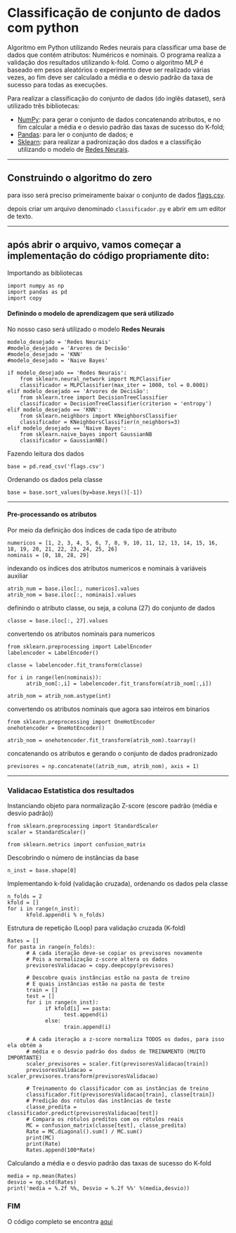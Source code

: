 #  Classificação de conjunto de dados com python

Algoritmo em Python utilizando Redes neurais para classificar uma base de dados que contém atributos: Numéricos e nominais. O programa realiza a validação dos resultados utilizando k-fold. Como o algoritmo MLP é baseado em pesos aleatórios o experimento deve ser realizado várias vezes, ao fim deve ser calculado a média e o desvio padrão da taxa de sucesso para todas as execuções.

Para realizar a classificação do conjunto de dados (do inglês dataset), será utilizado três bibliotecas:

* [NumPy](http://www.numpy.org/): para gerar o conjunto de dados concatenando atributos, e no fim calcular a média e o desvio padrão das taxas de sucesso do K-fold;
* [Pandas](https://pandas.pydata.org/): para ler o conjunto de dados; e
* [Sklearn](http://scikit-learn.org/stable/index.html): para realizar a padronização dos dados e a classifição utilizando o modelo de [Redes Neurais](https://www.digitaltrends.com/cool-tech/what-is-an-artificial-neural-network/).

<hr>

## Construindo o algoritmo do zero

para isso será preciso primeiramente baixar o conjunto de dados [flags.csv](./flags.csv).
 
depois criar um arquivo denominado ```classificador.py``` e abrir em um editor de texto.
<hr>

## após abrir o arquivo, vamos começar a implementação do código propriamente dito: 

Importando as bibliotecas
````
import numpy as np
import pandas as pd
import copy
````

#### Definindo o modelo de aprendizagem que será utilizado

No nosso caso será utilizado o modelo <b>Redes Neurais</b>
````
modelo_desejado = 'Redes Neurais'
#modelo_desejado = 'Arvores de Decisão'
#modelo_desejado = 'KNN'
#modelo_desejado = 'Naive Bayes'

if modelo_desejado == 'Redes Neurais':
    from sklearn.neural_network import MLPClassifier
    classificador = MLPClassifier(max_iter = 1000, tol = 0.0001)
elif modelo_desejado == 'Arvores de Decisão':
    from sklearn.tree import DecisionTreeClassifier
    classificador = DecisionTreeClassifier(criterion = 'entropy')
elif modelo_desejado == 'KNN':
    from sklearn.neighbors import KNeighborsClassifier
    classificador = KNeighborsClassifier(n_neighbors=3)
elif modelo_desejado == 'Naive Bayes':
    from sklearn.naive_bayes import GaussianNB
    classificador = GaussianNB()
````

Fazendo leitura dos dados
````
base = pd.read_csv('flags.csv')
````

Ordenando os dados pela classe
````
base = base.sort_values(by=base.keys()[-1])
````

<hr>

#### Pre-processando os atributos
 
Por meio da definição dos índices de cada tipo de atributo
````
numericos = [1, 2, 3, 4, 5, 6, 7, 8, 9, 10, 11, 12, 13, 14, 15, 16, 18, 19, 20, 21, 22, 23, 24, 25, 26]
nominais = [0, 18, 28, 29]
````

indexando os índices dos atributos numericos e nominais à variáveis auxiliar
````
atrib_num = base.iloc[:, numericos].values
atrib_nom = base.iloc[:, nominais].values
````

definindo o atributo classe, ou seja, a coluna (27) do conjunto de dados
````
classe = base.iloc[:, 27].values
````

convertendo os atributos nominais para numericos
````
from sklearn.preprocessing import LabelEncoder
labelencoder = LabelEncoder()

classe = labelencoder.fit_transform(classe)

for i in range(len(nominais)):
      atrib_nom[:,i] = labelencoder.fit_transform(atrib_nom[:,i])

atrib_nom = atrib_nom.astype(int)
````

convertendo os atributos nominais que agora sao inteiros em binarios
````
from sklearn.preprocessing import OneHotEncoder
onehotencoder = OneHotEncoder()

atrib_nom = onehotencoder.fit_transform(atrib_nom).toarray()
````

concatenando os atributos e gerando o conjunto de dados pradronizado
````
previsores = np.concatenate((atrib_num, atrib_nom), axis = 1)
````

<hr>

### Validacao Estatistica dos resultados

Instanciando objeto para normalização Z-score (escore padrão (média e desvio padrão))
````
from sklearn.preprocessing import StandardScaler
scaler = StandardScaler()

from sklearn.metrics import confusion_matrix
````

Descobrindo o número de instâncias da base
````
n_inst = base.shape[0]
````

Implementando k-fold (validação cruzada), ordenando os dados pela classe
````
n_folds = 2
kfold = []
for i in range(n_inst):
      kfold.append(i % n_folds)  
````

Estrutura de repetição (Loop) para validação cruzada (K-fold)
````
Rates = []
for pasta in range(n_folds):
      # A cada iteração deve-se copiar os previsores novamente
      # Pois a normalização z-score altera os dados
      previsoresValidacao = copy.deepcopy(previsores)
      
      # Descobre quais instâncias estão na pasta de treino
      # E quais instâncias estão na pasta de teste
      train = []
      test = []
      for i in range(n_inst):
            if kfold[i] == pasta:
                  test.append(i)
            else:
                  train.append(i)
      
      # A cada iteração a z-score normaliza TODOS os dados, para isso ela obtém a
      # média e o desvio padrão dos dados de TREINAMENTO (MUITO IMPORTANTE)
      scaler_previsores = scaler.fit(previsoresValidacao[train])
      previsoresValidacao = scaler_previsores.transform(previsoresValidacao)
      
      # Treinamento do classificador com as instâncias de treino
      classificador.fit(previsoresValidacao[train], classe[train])
      # Predição dos rótulos das instâncias de teste
      classe_predita = classificador.predict(previsoresValidacao[test])
      # Compara os rótulos preditos com os rótulos reais
      MC = confusion_matrix(classe[test], classe_predita)
      Rate = MC.diagonal().sum() / MC.sum()
      print(MC)
      print(Rate)
      Rates.append(100*Rate)
````

Calculando a média e o desvio padrão das taxas de sucesso do K-fold
````
media = np.mean(Rates)
desvio = np.std(Rates)
print('media = %.2f %%, Desvio = %.2f %%' %(media,desvio))
````

### FIM 
O código completo se encontra [aqui](./classificador.py)